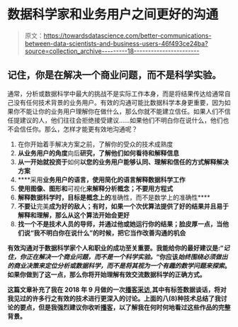 # 数据科学家和业务用户之间更好的沟通

> 原文：<https://towardsdatascience.com/better-communications-between-data-scientists-and-business-users-46f493ce24ba?source=collection_archive---------18----------------------->

## 记住，你是在解决一个商业问题，而不是科学实验。

通常，分析或数据科学中最大的挑战不是实际工作本身，而是将结果传达给通常自己没有任何技术背景的业务用户。有效的沟通可能比数据科学本身更重要，因为如果你不能让你的业务用户理解你在做什么，那么你就不能建立信任。如果人们不信任提建议的人，他们往往会拒绝接受建议……如果他们不明白你在说什么，他们也不会信任你。那么，怎样才能更有效地沟通呢？

1.  在你开始着手解决方案之前，了解你的受众的技术成熟度
2.  **从业务用户的角度**向后**研究，了解他们如何看待和解释信息**
3.  **从一开始就投资于**如何**以您的业务用户能够认同、理解和信任的方式解释解决方案**
4.  ****采用**业务用户的语言，使用简化的语言解释数据科学工作**
5.  **使用图像、图形和**可视化**来解释分析概念；不要用方程式**
6.  **解释数据科学时，目标是概念上的**准确性，而不是数学上的准确性****
7.  **不要让**完美**成为好的敌人；有时，如果一个次优算法提供了好的结果并且易于解释和理解，那么从这个算法开始会更好**
8.  **找一个不是技术人员的导师，并通过他或她运行你的结果；脸皮厚一点，当他们说“我不明白你在说什么”的时候，把它当作改善沟通的机会**

**有效沟通对于数据科学家个人和职业的成功至关重要。我能给你的最好建议是:“*记住，你正在解决一个商业问题，而不是一个科学实验。*“你应该*始终围绕必须做出的商业决策来定位分析或数据科学，而不是将其视为一个有趣的数学问题来探索*。如果你做到了这一点，那么你将开始理解有效交流数据科学的正确方式。**

**这篇文章补充了我在 2018 年 9 月做的一次[播客采访](https://anchor.fm/tag-data-talk/episodes/Effectively-Communicating-Analytics-Results-e25olf/a-a56dc5),其中有标签数据谈话，将对我见过的许多行之有效的技术进行更深入的讨论。上面的八(8)种技术总结了我讨论的要点，但是我强烈建议你收听[播客](https://anchor.fm/tag-data-talk/episodes/Effectively-Communicating-Analytics-Results-e25olf/a-a56dc5)，以了解我在何时何地看过这些作品的完整背景。**